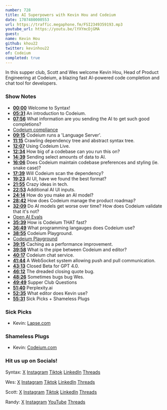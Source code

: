```yaml
---
number: 728
title: AI Superpowers with Kevin Hou and Codeium
date: 1707480000553
url: https://traffic.megaphone.fm/FSI2349359193.mp3
youtube_url: https://youtu.be/lYXYmcDjGMA
guest: 
name: Kevin Hou
github: khou22
twitter: kevinhou22
of: Codeium
completed: true
---
```


In this supper club, Scott and Wes welcome Kevin Hou, Head of Product Engineering at Codeium, a blazing fast AI-powered code completion and chat tool for developers.

### Show Notes

* **[00:00](#t=00:00)** Welcome to Syntax!
* **[05:31](#t=05:31)** An introduction to Codeium.
* **[07:56](#t=07:56)** What information are you sending the AI to get such good completions?
* [Codeium compliance](https://codeium.com/blog/codeium-is-soc2-type2-compliant)
* **[09:15](#t=09:15)** Codeium runs a 'Language Server'.
* **[11:15](#t=11:15)** Crawling dependency tree and abstract syntax tree.
* **[12:07](#t=12:07)** Using Codeium Live.
* **[12:34](#t=12:34)** How big of a codebase can you run this on?
* **[14:39](#t=14:39)** Sending select amounts of data to AI.
* **[16:06](#t=16:06)** Does Codeium maintain codebase preferences and styling (ie. snake case)?
* **[17:39](#t=17:39)** Will Codeium scan the dependency?
* **[19:23](#t=19:23)** AI UI, have we found the best format?
* **[21:55](#t=21:55)** Crazy ideas in tech.
* **[22:53](#t=22:53)** Additional AI UI inputs.
* **[24:14](#t=24:14)** How do you make an AI model?
* **[28:42](#t=28:42)** How does Codeium manage the product roadmap?
* **[32:09](#t=32:09)** Do AI models get worse over time? How does Codeium validate that it's not?
* [Open AI Evals](https://github.com/openai/evals)
* **[35:39](#t=35:39)** How is Codeium THAT fast?
* **[36:49](#t=36:49)** What programming langauges does Codeium use?
* **[38:55](#t=38:55)** Codeium Playground.
* [Codeium Playground](https://codeium.com/playground)
* **[39:15](#t=39:15)** Caching as a performance improvement.
* **[39:58](#t=39:58)** What is the pipe between Codeium and editor?
* **[40:17](#t=40:17)** Codeium chat service.
* **[41:44](#t=41:44)** A WebSocket system allowing push and pull communication.
* **[43:13](#t=43:13)** Closed Beta for GPT 4.0.
* **[46:12](#t=46:12)** The dreaded closing quote bug.
* **[48:26](#t=48:26)** Sometimes bugs bug Wes.
* **[49:49](#t=49:49)** Supper Club Questions
* **[51:40](#t=51:40)** Perplexity.ai
* **[52:35](#t=52:35)** What editor does Kevin use?
* **[55:31](#t=55:31)** Sick Picks + Shameless Plugs

### Sick Picks

- Kevin: [Lapse.com](https://www.lapse.com/)

### Shameless Plugs

- Kevin: [Codeium.com](https://codeium.com/)

### Hit us up on Socials!

Syntax: [X](https://twitter.com/syntaxfm) [Instagram](https://www.instagram.com/syntax_fm/) [Tiktok](https://www.tiktok.com/@syntaxfm) [LinkedIn](https://www.linkedin.com/company/96077407/admin/feed/posts/) [Threads](https://www.threads.net/@syntax_fm)

Wes: [X](https://twitter.com/wesbos) [Instagram](https://www.instagram.com/wesbos/) [Tiktok](https://www.tiktok.com/@wesbos) [LinkedIn](https://www.linkedin.com/in/wesbos/) [Threads](https://www.threads.net/@wesbos)

Scott: [X](https://twitter.com/stolinski) [Instagram](https://www.instagram.com/stolinski/) [Tiktok](https://www.tiktok.com/@stolinski) [LinkedIn](https://www.linkedin.com/in/stolinski/) [Threads](https://www.threads.net/@stolinski)

Randy: [X](https://twitter.com/randyrektor) [Instagram](https://www.instagram.com/randyrektor/) [YouTube](https://www.youtube.com/@randyrektor) [Threads](https://www.threads.net/@randyrektor)
